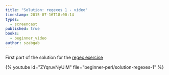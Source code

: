 ```yaml
---
title: "Solution: regexes 1 - video"
timestamp: 2015-07-16T18:00:14
types:
  - screencast
published: true
books:
  - beginner_video
author: szabgab
---
```



First part of the solution for the [regex exercise](/beginner-perl-maven-exercise-regexes-1)


{% youtube id="ZYqruvNyUiM" file="beginner-perl/solution-regexes-1" %}
